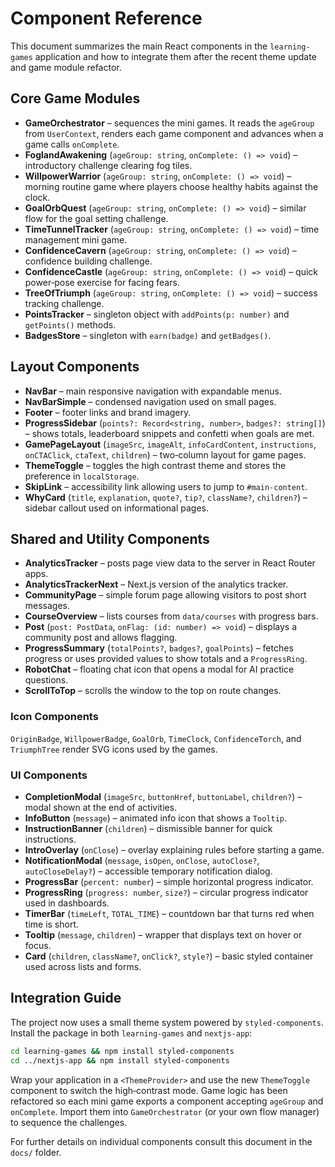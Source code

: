 # Component Reference

This document summarizes the main React components in the `learning-games` application and how to integrate them after the recent theme update and game module refactor.

## Core Game Modules

- **GameOrchestrator** – sequences the mini games. It reads the `ageGroup` from `UserContext`, renders each game component and advances when a game calls `onComplete`.
- **FoglandAwakening** (`ageGroup: string`, `onComplete: () => void`) – introductory challenge clearing fog tiles.
- **WillpowerWarrior** (`ageGroup: string`, `onComplete: () => void`) – morning routine game where players choose healthy habits against the clock.
- **GoalOrbQuest** (`ageGroup: string`, `onComplete: () => void`) – similar flow for the goal setting challenge.
- **TimeTunnelTracker** (`ageGroup: string`, `onComplete: () => void`) – time management mini game.
- **ConfidenceCavern** (`ageGroup: string`, `onComplete: () => void`) – confidence building challenge.
- **ConfidenceCastle** (`ageGroup: string`, `onComplete: () => void`) – quick power‑pose exercise for facing fears.
- **TreeOfTriumph** (`ageGroup: string`, `onComplete: () => void`) – success tracking challenge.
- **PointsTracker** – singleton object with `addPoints(p: number)` and `getPoints()` methods.
- **BadgesStore** – singleton with `earn(badge)` and `getBadges()`.

## Layout Components

- **NavBar** – main responsive navigation with expandable menus.
- **NavBarSimple** – condensed navigation used on small pages.
- **Footer** – footer links and brand imagery.
- **ProgressSidebar** (`points?: Record<string, number>`, `badges?: string[]`) – shows totals, leaderboard snippets and confetti when goals are met.
- **GamePageLayout** (`imageSrc`, `imageAlt`, `infoCardContent`, `instructions`, `onCTAClick`, `ctaText`, `children`) – two‑column layout for game pages.
- **ThemeToggle** – toggles the high contrast theme and stores the preference in `localStorage`.
- **SkipLink** – accessibility link allowing users to jump to `#main-content`.
- **WhyCard** (`title`, `explanation`, `quote?`, `tip?`, `className?`, `children?`) – sidebar callout used on informational pages.

## Shared and Utility Components

- **AnalyticsTracker** – posts page view data to the server in React Router apps.
- **AnalyticsTrackerNext** – Next.js version of the analytics tracker.
- **CommunityPage** – simple forum page allowing visitors to post short messages.
- **CourseOverview** – lists courses from `data/courses` with progress bars.
- **Post** (`post: PostData`, `onFlag: (id: number) => void`) – displays a community post and allows flagging.
- **ProgressSummary** (`totalPoints?`, `badges?`, `goalPoints`) – fetches progress or uses provided values to show totals and a `ProgressRing`.
- **RobotChat** – floating chat icon that opens a modal for AI practice questions.
- **ScrollToTop** – scrolls the window to the top on route changes.

### Icon Components

`OriginBadge`, `WillpowerBadge`, `GoalOrb`, `TimeClock`, `ConfidenceTorch`, and `TriumphTree` render SVG icons used by the games.

### UI Components

- **CompletionModal** (`imageSrc`, `buttonHref`, `buttonLabel`, `children?`) – modal shown at the end of activities.
- **InfoButton** (`message`) – animated info icon that shows a `Tooltip`.
- **InstructionBanner** (`children`) – dismissible banner for quick instructions.
- **IntroOverlay** (`onClose`) – overlay explaining rules before starting a game.
- **NotificationModal** (`message`, `isOpen`, `onClose`, `autoClose?`, `autoCloseDelay?`) – accessible temporary notification dialog.
- **ProgressBar** (`percent: number`) – simple horizontal progress indicator.
- **ProgressRing** (`progress: number`, `size?`) – circular progress indicator used in dashboards.
- **TimerBar** (`timeLeft`, `TOTAL_TIME`) – countdown bar that turns red when time is short.
- **Tooltip** (`message`, `children`) – wrapper that displays text on hover or focus.
- **Card** (`children`, `className?`, `onClick?`, `style?`) – basic styled container used across lists and forms.

## Integration Guide

The project now uses a small theme system powered by `styled-components`. Install the package in both `learning-games` and `nextjs-app`:

```bash
cd learning-games && npm install styled-components
cd ../nextjs-app && npm install styled-components
```

Wrap your application in a `<ThemeProvider>` and use the new `ThemeToggle` component to switch the high‑contrast mode. Game logic has been refactored so each mini game exports a component accepting `ageGroup` and `onComplete`. Import them into `GameOrchestrator` (or your own flow manager) to sequence the challenges.

For further details on individual components consult this document in the `docs/` folder.
